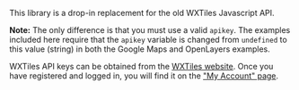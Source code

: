 This library is a drop-in replacement for the old WXTiles Javascript API.

**Note:** The only difference is that you must use a valid `apikey`. The examples included here require
that the `apikey` variable is changed from `undefined` to this value (string) in both the Google Maps and OpenLayers examples.

WXTiles API keys can be obtained from the [WXTiles website](https://wxtiles.com/). Once you have registered and logged in, you will find it on the ["My Account" page](https://wxtiles.com/my-account/).
